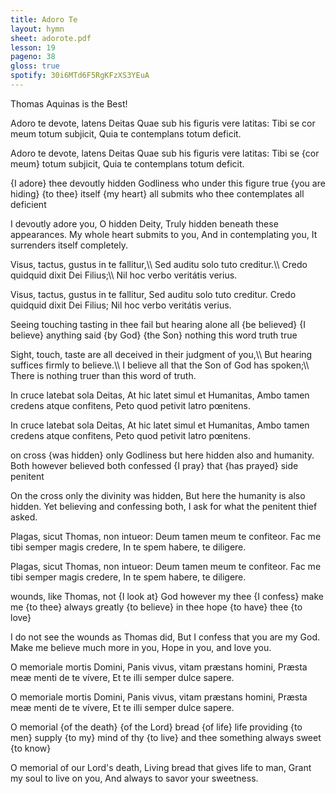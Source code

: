 ```yaml
---
title: Adoro Te
layout: hymn
sheet: adorote.pdf
lesson: 19
pageno: 38
gloss: true
spotify: 30i6MTd6F5RgKFzXS3YEuA
---
```


Thomas Aquinas is the Best!

<div data-gloss>
<p>Adoro te devote, latens Deitas Quae sub his figuris vere latitas: Tibi se cor meum totum subjicit, Quia te contemplans totum deficit.</p>
<p>Adoro te devote, latens Deitas Quae sub his figuris vere latitas: Tibi se {cor meum} totum subjicit, Quia te contemplans totum deficit.</p>
<p>{I adore} thee devoutly hidden Godliness who under this figure true {you are hiding} {to thee} itself {my heart} all submits who thee contemplates all deficient</p>
<p>I devoutly adore you, O hidden Deity,
Truly hidden beneath these appearances.
My whole heart submits to you,
And in contemplating you, It surrenders itself completely.</p>
</div>
<div data-gloss>
<p>Visus, tactus, gustus in te fallitur,\\
Sed auditu solo tuto creditur.\\
Credo quidquid dixit Dei Filius;\\
Nil hoc verbo veritátis verius.</p>
<p>Visus, tactus, gustus in te fallitur,
Sed auditu solo tuto creditur.
Credo quidquid dixit Dei Filius;
Nil hoc verbo veritátis verius.</p>
<p>Seeing touching tasting in thee fail but hearing alone all {be believed} {I believe} anything said {by God} {the Son} nothing this word truth true</p>
<p>Sight, touch, taste are all deceived in their judgment of you,\\
But hearing suffices firmly to believe.\\
I believe all that the Son of God has spoken;\\
There is nothing truer than this word of truth.</p>
</div>
<div data-gloss>
<p>In cruce latebat sola Deitas,
At hic latet simul et Humanitas,
Ambo tamen credens atque confitens,
Peto quod petivit latro pœnitens.</p>
<p>In cruce latebat sola Deitas,
At hic latet simul et Humanitas,
Ambo tamen credens atque confitens,
Peto quod petivit latro pœnitens.</p>
<p>on cross {was hidden} only Godliness but here hidden also and humanity. Both however believed both confessed {I pray} that {has prayed} side penitent</p>
<p>On the cross only the divinity was hidden,
But here the humanity is also hidden.
Yet believing and confessing both,
I ask for what the penitent thief asked.</p>
</div>
<div data-gloss>
<p>Plagas, sicut Thomas, non intueor:
Deum tamen meum te confiteor.
Fac me tibi semper magis credere,
In te spem habere, te diligere.</p>
<p>Plagas, sicut Thomas, non intueor:
Deum tamen meum te confiteor.
Fac me tibi semper magis credere,
In te spem habere, te diligere.</p>
<p>wounds, like Thomas, not {I look at} God however my thee {I confess} make me {to thee} always greatly {to believe} in thee hope {to have} thee {to love}</p>
<p>I do not see the wounds as Thomas did,
But I confess that you are my God.
Make me believe much more in you,
Hope in you, and love you.</p>
</div>
<div data-gloss>
<p>O memoriale mortis Domini,
Panis vivus, vitam præstans homini,
Præsta meæ menti de te vívere,
Et te illi semper dulce sapere.</p>
<p>O memoriale mortis Domini,
Panis vivus, vitam præstans homini,
Præsta meæ menti de te vívere,
Et te illi semper dulce sapere.</p>
<p>O memorial {of the death} {of the Lord} bread {of life} life providing {to men} supply {to my} mind of thy {to live} and thee something always sweet {to know}</p>
<p>O memorial of our Lord's death,
Living bread that gives life to man,
Grant my soul to live on you,
And always to savor your sweetness.</p>
</div>
